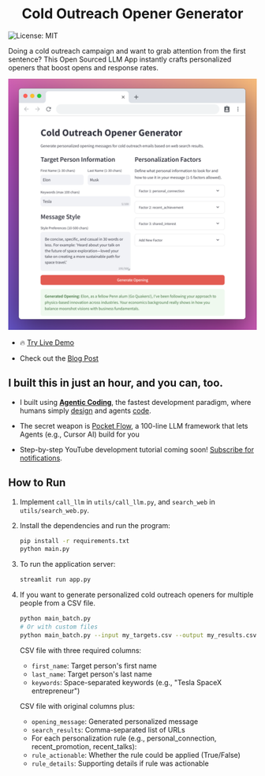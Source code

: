 <h1 align="center">Cold Outreach Opener Generator</h1>

![License: MIT](https://img.shields.io/badge/License-MIT-yellow.svg)

Doing a cold outreach campaign and want to grab attention from the first sentence? This Open Sourced LLM App instantly crafts personalized openers that boost opens and response rates.

<div align="center">
  <img src="./assets/banner.png" width="700"/>
</div>

- 🔥 [Try Live Demo](https://pocket-opener-851564657364.us-east1.run.app/)

- Check out the [Blog Post](https://substack.com/home/post/p-159003722)

## I built this in just an hour, and you can, too.

- I built using [**Agentic Coding**](https://the-pocket.github.io/PocketFlow/guide.html), the fastest development paradigm, where humans simply [design](docs/design.md) and agents [code](flow.py).

- The secret weapon is [Pocket Flow](https://github.com/The-Pocket/PocketFlow), a 100-line LLM framework that lets Agents (e.g., Cursor AI) build for you
  
- Step-by-step YouTube development tutorial coming soon! [Subscribe for notifications](https://www.youtube.com/@ZacharyLLM?sub_confirmation=1).

## How to Run

1. Implement `call_llm` in `utils/call_llm.py`, and `search_web` in `utils/search_web.py`.

2. Install the dependencies and run the program:
    ```bash
    pip install -r requirements.txt
    python main.py
    ```

3. To run the application server: 
    ```bash
    streamlit run app.py
    ```

4. If you want to generate personalized cold outreach openers for multiple people from a CSV file.

    ```bash
    python main_batch.py
    # Or with custom files
    python main_batch.py --input my_targets.csv --output my_results.csv
    ```

    CSV file with three required columns:
    - `first_name`: Target person's first name
    - `last_name`: Target person's last name
    - `keywords`: Space-separated keywords (e.g., "Tesla SpaceX entrepreneur")

    CSV file with original columns plus:
    - `opening_message`: Generated personalized message
    - `search_results`: Comma-separated list of URLs
    - For each personalization rule (e.g., personal_connection, recent_promotion, recent_talks):
    - `rule_actionable`: Whether the rule could be applied (True/False)
    - `rule_details`: Supporting details if rule was actionable 
